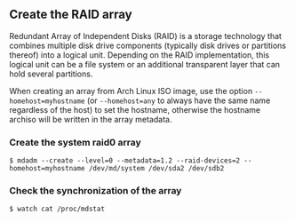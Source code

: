 ## Create the RAID array

Redundant Array of Independent Disks (RAID) is a storage technology that combines multiple disk drive components (typically disk drives or partitions thereof) into a logical unit. Depending on the RAID implementation, this logical unit can be a file system or an additional transparent layer that can hold several partitions.

When creating an array from Arch Linux ISO image, use the option `--homehost=myhostname` (or `--homehost=any` to always have the same name regardless of the host) to set the hostname, otherwise the hostname archiso will be written in the array metadata.

### Create the system raid0 array
```
$ mdadm --create --level=0 --metadata=1.2 --raid-devices=2 --homehost=myhostname /dev/md/system /dev/sda2 /dev/sdb2
```

### Check the synchronization of the array
```
$ watch cat /proc/mdstat
```
